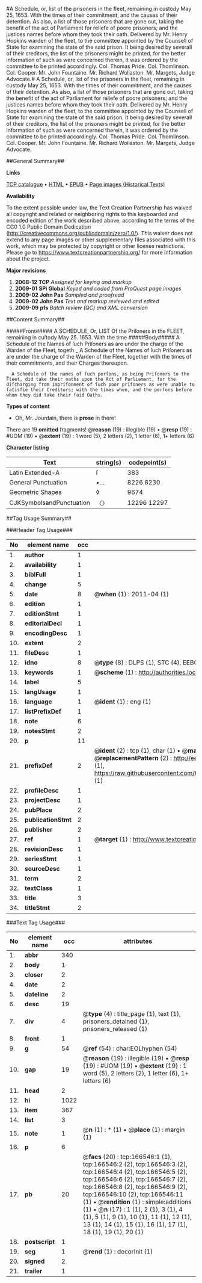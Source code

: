 #A Schedule, or, list of the prisoners in the fleet, remaining in custody May 25, 1653. With the times of their commitment, and the causes of their detention. As also, a list of those prisoners that are gone out, taking the benefit of the act of Parliament for reliefe of poore prisoners; and the justices names before whom they took their oath. Delivered by Mr. Henry Hopkins warden of the fleet, to the committee appointed by the Counsell of State for examining the state of the said prison. It being desired by severall of their creditors, the list of the prisoners might be printed, for the better information of such as were concerned therein, it was ordered by the committee to be printed accordingly. Col. Thomas Pride. Col. Thomlinson. Col. Cooper. Mr. John Fountaine. Mr. Richard Wollaston. Mr. Margets, Judge Advocate.#
A Schedule, or, list of the prisoners in the fleet, remaining in custody May 25, 1653. With the times of their commitment, and the causes of their detention. As also, a list of those prisoners that are gone out, taking the benefit of the act of Parliament for reliefe of poore prisoners; and the justices names before whom they took their oath. Delivered by Mr. Henry Hopkins warden of the fleet, to the committee appointed by the Counsell of State for examining the state of the said prison. It being desired by severall of their creditors, the list of the prisoners might be printed, for the better information of such as were concerned therein, it was ordered by the committee to be printed accordingly. Col. Thomas Pride. Col. Thomlinson. Col. Cooper. Mr. John Fountaine. Mr. Richard Wollaston. Mr. Margets, Judge Advocate.

##General Summary##

**Links**

[TCP catalogue](http://www.ota.ox.ac.uk/tcp/)  • 
[HTML](http://tei.it.ox.ac.uk/tcp/Texts-HTML/free/A94/A94242.html)  • 
[EPUB](http://tei.it.ox.ac.uk/tcp/Texts-EPUB/free/A94/A94242.epub) • 
[Page images (Historical Texts)](https://historicaltexts.jisc.ac.uk/eebo-99871954e)

**Availability**

To the extent possible under law, the Text Creation Partnership has waived all copyright and related or neighboring rights to this keyboarded and encoded edition of the work described above, according to the terms of the CC0 1.0 Public Domain Dedication (http://creativecommons.org/publicdomain/zero/1.0/). This waiver does not extend to any page images or other supplementary files associated with this work, which may be protected by copyright or other license restrictions. Please go to https://www.textcreationpartnership.org/ for more information about the project.

**Major revisions**

1. __2008-12__ __TCP__ *Assigned for keying and markup*
1. __2009-01__ __SPi Global__ *Keyed and coded from ProQuest page images*
1. __2009-02__ __John Pas__ *Sampled and proofread*
1. __2009-02__ __John Pas__ *Text and markup reviewed and edited*
1. __2009-09__ __pfs__ *Batch review (QC) and XML conversion*

##Content Summary##

#####Front#####
A SCHEDULE, Or, LIST Of the Priſoners in the FLEET, remaining in cuſtody May 25. 1653. With the time
#####Body#####
A Schedule of the Names of ſuch Priſoners as are under the charge of the Warden of the Fleet, togeth
    _ A Schedule of the Names of ſuch Priſoners as are under the charge of the Warden of the Fleet, together with the times of their commitments, and their Charges thereupon.

    _ A Schedule of the names of ſuch perſons, as being Priſoners to the Fleet, did take their oaths upon the Act of Parliament, for the diſcharging from impriſonment of ſuch poor priſoners as were unable to ſatisfie their Creditors; with the times when, and the perſons before whom they did take their ſaid Oaths.

**Types of content**

  * Oh, Mr. Jourdain, there is **prose** in there!

There are 19 **omitted** fragments! 
 @__reason__ (19) : illegible (19)  •  @__resp__ (19) : #UOM (19)  •  @__extent__ (19) : 1 word (5), 2 letters (2), 1 letter (6), 1+ letters (6)

**Character listing**


|Text|string(s)|codepoint(s)|
|---|---|---|
|Latin Extended-A|ſ|383|
|General Punctuation|•…|8226 8230|
|Geometric Shapes|◊|9674|
|CJKSymbolsandPunctuation|〈〉|12296 12297|

##Tag Usage Summary##

###Header Tag Usage###

|No|element name|occ|attributes|
|---|---|---|---|
|1.|__author__|1||
|2.|__availability__|1||
|3.|__biblFull__|1||
|4.|__change__|5||
|5.|__date__|8| @__when__ (1) : 2011-04 (1)|
|6.|__edition__|1||
|7.|__editionStmt__|1||
|8.|__editorialDecl__|1||
|9.|__encodingDesc__|1||
|10.|__extent__|2||
|11.|__fileDesc__|1||
|12.|__idno__|8| @__type__ (8) : DLPS (1), STC (4), EEBO-CITATION (1), PROQUEST (1), VID (1)|
|13.|__keywords__|1| @__scheme__ (1) : http://authorities.loc.gov/ (1)|
|14.|__label__|5||
|15.|__langUsage__|1||
|16.|__language__|1| @__ident__ (1) : eng (1)|
|17.|__listPrefixDef__|1||
|18.|__note__|6||
|19.|__notesStmt__|2||
|20.|__p__|11||
|21.|__prefixDef__|2| @__ident__ (2) : tcp (1), char (1)  •  @__matchPattern__ (2) : ([0-9\-]+):([0-9IVX]+) (1), (.+) (1)  •  @__replacementPattern__ (2) : http://eebo.chadwyck.com/downloadtiff?vid=$1&page=$2 (1), https://raw.githubusercontent.com/textcreationpartnership/Texts/master/tcpchars.xml#$1 (1)|
|22.|__profileDesc__|1||
|23.|__projectDesc__|1||
|24.|__pubPlace__|2||
|25.|__publicationStmt__|2||
|26.|__publisher__|2||
|27.|__ref__|1| @__target__ (1) : http://www.textcreationpartnership.org/docs/. (1)|
|28.|__revisionDesc__|1||
|29.|__seriesStmt__|1||
|30.|__sourceDesc__|1||
|31.|__term__|2||
|32.|__textClass__|1||
|33.|__title__|3||
|34.|__titleStmt__|2||


###Text Tag Usage###

|No|element name|occ|attributes|
|---|---|---|---|
|1.|__abbr__|340||
|2.|__body__|1||
|3.|__closer__|2||
|4.|__date__|2||
|5.|__dateline__|2||
|6.|__desc__|19||
|7.|__div__|4| @__type__ (4) : title_page (1), text (1), prisoners_detained (1), prisoners_released (1)|
|8.|__front__|1||
|9.|__g__|54| @__ref__ (54) : char:EOLhyphen (54)|
|10.|__gap__|19| @__reason__ (19) : illegible (19)  •  @__resp__ (19) : #UOM (19)  •  @__extent__ (19) : 1 word (5), 2 letters (2), 1 letter (6), 1+ letters (6)|
|11.|__head__|2||
|12.|__hi__|1022||
|13.|__item__|367||
|14.|__list__|3||
|15.|__note__|1| @__n__ (1) : * (1)  •  @__place__ (1) : margin (1)|
|16.|__p__|6||
|17.|__pb__|20| @__facs__ (20) : tcp:166546:1 (1), tcp:166546:2 (2), tcp:166546:3 (2), tcp:166546:4 (2), tcp:166546:5 (2), tcp:166546:6 (2), tcp:166546:7 (2), tcp:166546:8 (2), tcp:166546:9 (2), tcp:166546:10 (2), tcp:166546:11 (1)  •  @__rendition__ (1) : simple:additions (1)  •  @__n__ (17) : 1 (1), 2 (1), 3 (1), 4 (1), 5 (1), 9 (1), 10 (1), 11 (1), 12 (1), 13 (1), 14 (1), 15 (1), 16 (1), 17 (1), 18 (1), 19 (1), 20 (1)|
|18.|__postscript__|1||
|19.|__seg__|1| @__rend__ (1) : decorInit (1)|
|20.|__signed__|2||
|21.|__trailer__|1||
